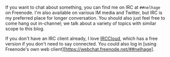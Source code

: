 ---
---

If you want to chat about something, you can find me on IRC at
`##nelhage` on Freenode. I'm also available on various IM media and
Twitter, but IRC is my preferred place for longer conversation. You
should also just feel free to come hang out in-channel; we talk about
a variety of topics with similar scope to this blog.

If you don't have an IRC client already, I love [IRCCloud][irccloud],
which has a free version if you don't need to say connected. You could
also log in [using Freenode's own web
client][https://webchat.freenode.net/##nelhage].

[irccloud]: https://www.irccloud.com/irc/irc.freenode.net/channel/%23%23nelhage
